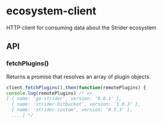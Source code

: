 ecosystem-client
================

HTTP client for consuming data about the Strider ecosystem

## API

### fetchPlugins()

Returns a promise that resolves an array of plugin objects.

```js
client.fetchPlugins().then(function(remotePlugins) {
console.log(remotePlugins) /* =>
[ { name: 'go-strider', version: '0.0.1' },
  { name: 'strider-bitbucket', version: '1.0.3' },
  { name: 'strider-custom', version: '0.5.3' }, 
  ... ] */
```
